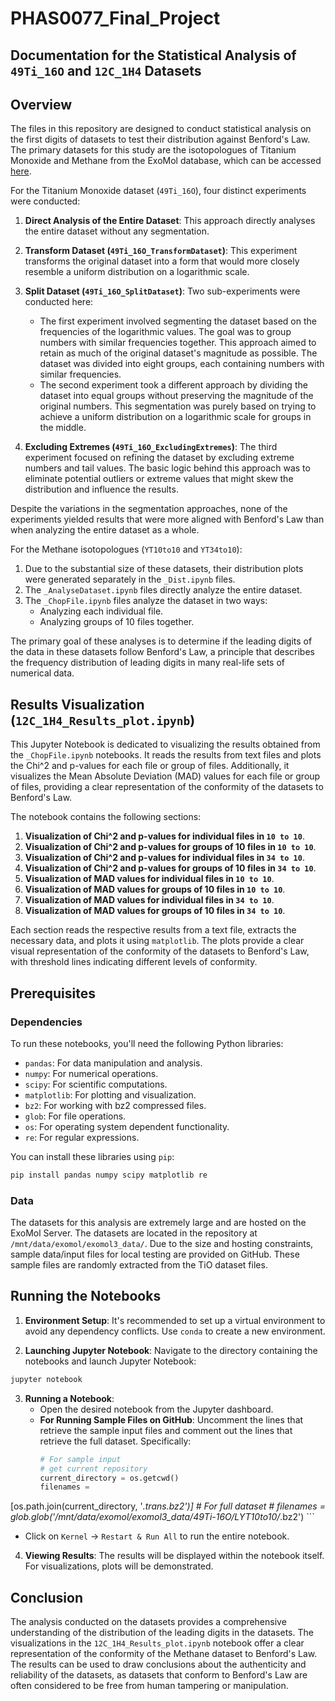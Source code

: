 # PHAS0077_Final_Project

## Documentation for the Statistical Analysis of `49Ti_16O` and `12C_1H4` Datasets

## Overview

The files in this repository are designed to conduct statistical analysis on the first digits of datasets to test their distribution against Benford's Law. The primary datasets for this study are the isotopologues of Titanium Monoxide and Methane from the ExoMol database, which can be accessed [here](https://www.exomol.com/data/molecules/).

For the Titanium Monoxide dataset (`49Ti_16O`), four distinct experiments were conducted:

1. **Direct Analysis of the Entire Dataset**: This approach directly analyses the entire dataset without any segmentation.
  
2. **Transform Dataset (`49Ti_16O_TransformDataset`)**: This experiment transforms the original dataset into a form that would more closely resemble a uniform distribution on a logarithmic scale.

3. **Split Dataset (`49Ti_16O_SplitDataset`)**: Two sub-experiments were conducted here:
   - The first experiment involved segmenting the dataset based on the frequencies of the logarithmic values. The goal was to group numbers with similar frequencies together. This approach aimed to retain as much of the original dataset's magnitude as possible. The dataset was divided into eight groups, each containing numbers with similar frequencies.
   - The second experiment took a different approach by dividing the dataset into equal groups without preserving the magnitude of the original numbers. This segmentation was purely based on trying to achieve a uniform distribution on a logarithmic scale for groups in the middle.

4. **Excluding Extremes (`49Ti_16O_ExcludingExtremes`)**: The third experiment focused on refining the dataset by excluding extreme numbers and tail values. The basic logic behind this approach was to eliminate potential outliers or extreme values that might skew the distribution and influence the results.

Despite the variations in the segmentation approaches, none of the experiments yielded results that were more aligned with Benford's Law than when analyzing the entire dataset as a whole.

For the Methane isotopologues (`YT10to10` and `YT34to10`):

1. Due to the substantial size of these datasets, their distribution plots were generated separately in the `_Dist.ipynb` files.
2. The `_AnalyseDataset.ipynb` files directly analyze the entire dataset.
3. The `_ChopFile.ipynb` files analyze the dataset in two ways: 
   - Analyzing each individual file.
   - Analyzing groups of 10 files together.

The primary goal of these analyses is to determine if the leading digits of the data in these datasets follow Benford's Law, a principle that describes the frequency distribution of leading digits in many real-life sets of numerical data.

## Results Visualization (`12C_1H4_Results_plot.ipynb`)

This Jupyter Notebook is dedicated to visualizing the results obtained from the `_ChopFile.ipynb` notebooks. It reads the results from text files and plots the Chi^2 and p-values for each file or group of files. Additionally, it visualizes the Mean Absolute Deviation (MAD) values for each file or group of files, providing a clear representation of the conformity of the datasets to Benford's Law.

The notebook contains the following sections:

1. **Visualization of Chi^2 and p-values for individual files in `10 to 10`**.
2. **Visualization of Chi^2 and p-values for groups of 10 files in `10 to 10`**.
3. **Visualization of Chi^2 and p-values for individual files in `34 to 10`**.
4. **Visualization of Chi^2 and p-values for groups of 10 files in `34 to 10`**.
5. **Visualization of MAD values for individual files in `10 to 10`**.
6. **Visualization of MAD values for groups of 10 files in `10 to 10`**.
7. **Visualization of MAD values for individual files in `34 to 10`**.
8. **Visualization of MAD values for groups of 10 files in `34 to 10`**.

Each section reads the respective results from a text file, extracts the necessary data, and plots it using `matplotlib`. The plots provide a clear visual representation of the conformity of the datasets to Benford's Law, with threshold lines indicating different levels of conformity.

## Prerequisites

### Dependencies

To run these notebooks, you'll need the following Python libraries:

- `pandas`: For data manipulation and analysis.
- `numpy`: For numerical operations.
- `scipy`: For scientific computations.
- `matplotlib`: For plotting and visualization.
- `bz2`: For working with bz2 compressed files.
- `glob`: For file operations.
- `os`: For operating system dependent functionality.
- `re`: For regular expressions.

You can install these libraries using `pip`:

```bash
pip install pandas numpy scipy matplotlib re
```

### Data

The datasets for this analysis are extremely large and are hosted on the ExoMol Server. The datasets are located in the repository at `/mnt/data/exomol/exomol3_data/`. Due to the size and hosting constraints, sample data/input files for local testing are provided on GitHub. These sample files are randomly extracted from the TiO dataset files.

## Running the Notebooks

1. **Environment Setup**: It's recommended to set up a virtual environment to avoid any dependency conflicts. Use `conda` to create a new environment.

2. **Launching Jupyter Notebook**: Navigate to the directory containing the notebooks and launch Jupyter Notebook:

```bash
jupyter notebook
```

3. **Running a Notebook**:
   - Open the desired notebook from the Jupyter dashboard.
   - **For Running Sample Files on GitHub**: Uncomment the lines that retrieve the sample input files and comment out the lines that retrieve the full dataset. Specifically:
     ```python
     # For sample input
     # get current repository
     current_directory = os.getcwd()
     filenames =

 [os.path.join(current_directory, '*.trans.bz2')]
     # For full dataset
     # filenames = glob.glob('/mnt/data/exomol/exomol3_data/49Ti-16O/LYT10to10/*.bz2')
     ```
   - Click on `Kernel` -> `Restart & Run All` to run the entire notebook.

4. **Viewing Results**: The results will be displayed within the notebook itself. For visualizations, plots will be demonstrated.

## Conclusion

The analysis conducted on the datasets provides a comprehensive understanding of the distribution of the leading digits in the datasets. The visualizations in the `12C_1H4_Results_plot.ipynb` notebook offer a clear representation of the conformity of the Methane dataset to Benford's Law. The results can be used to draw conclusions about the authenticity and reliability of the datasets, as datasets that conform to Benford's Law are often considered to be free from human tampering or manipulation.
